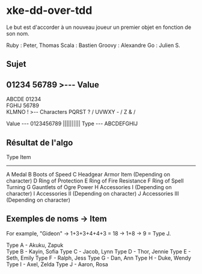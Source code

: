 # xke-dd-over-tdd

Le but est d'accorder à un nouveau joueur un premier objet en fonction de son nom. 

Ruby : Peter, Thomas
Scala : Bastien
Groovy : Alexandre
Go : Julien S.

## Sujet

01234 56789  >--- Value
-----------
ABCDE 01234  \
FGHIJ 56789  \
KLMNO   !     >-- Characters
PQRST   ?    /
UVWXY   -    /
Z       &    /

Value --- 0123456789
          ||||||||||
Type  --- ABCDEFGHIJ

## Résultat de l'algo

Type  Item
----  ----
 A    Medal
 B    Boots of Speed
 C    Headgear Armor Item (Depending on character)
 D    Ring of Protection
 E    Ring of Fire Resistance
 F    Ring of Spell Turning
 G    Gauntlets of Ogre Power
 H    Accessories I (Depending on character)
 I    Accessories II (Depending on character)
 J    Accessories III (Depending on character)

## Exemples de noms -> Item
For example, "Gideon" -> 1+3+3+4+4+3 = 18 -> 1+8 -> 9 = Type J.

Type A - Akuku, Zapuk  
Type B - Kayin, Sofia
Type C - Jacob, Lynn
Type D - Thor, Jennie
Type E - Seth, Emily
Type F - Ralph, Jess
Type G - Dan, Ann
Type H - Duke, Wendy    
Type I - Axel, Zelda
Type J - Aaron, Rosa
